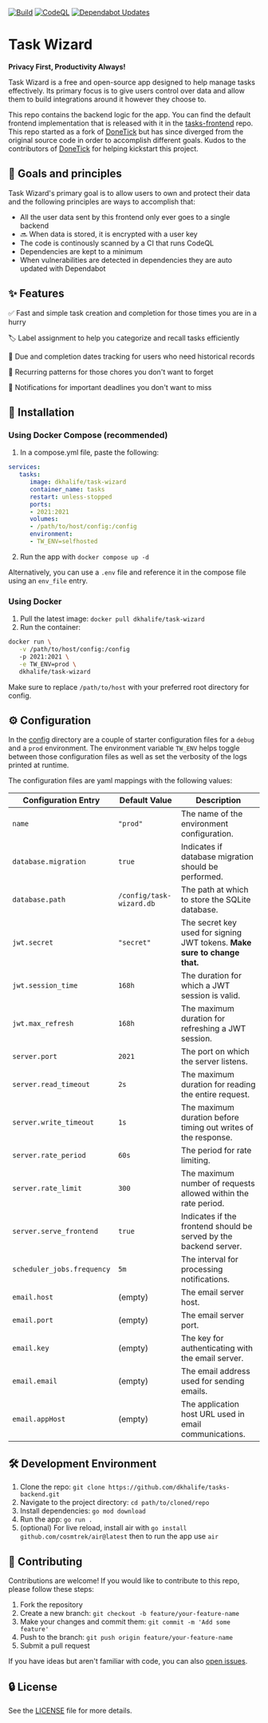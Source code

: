 [![Build](https://github.com/dkhalife/tasks-backend/actions/workflows/go-build.yml/badge.svg)](https://github.com/dkhalife/tasks-backend/actions/workflows/go-build.yml) [![CodeQL](https://github.com/dkhalife/tasks-backend/actions/workflows/github-code-scanning/codeql/badge.svg)](https://github.com/dkhalife/tasks-backend/actions/workflows/github-code-scanning/codeql) [![Dependabot Updates](https://github.com/dkhalife/tasks-backend/actions/workflows/dependabot/dependabot-updates/badge.svg)](https://github.com/dkhalife/tasks-backend/actions/workflows/dependabot/dependabot-updates)

# Task Wizard

**Privacy First, Productivity Always!**

Task Wizard is a free and open-source app designed to help manage tasks effectively. Its primary focus is to give users control over data and allow them to build integrations around it however they choose to.

This repo contains the backend logic for the app. You can find the default frontend implementation that is released with it in the [tasks-frontend](https://github.com/dkhalife/tasks-frontend) repo. This repo started as a fork of [DoneTick](https://github.com/donetick/donetick) but has since diverged from the original source code in order to accomplish different goals. Kudos to the contributors of [DoneTick](https://github.com/donetick/donetick) for helping kickstart this project.

## 🎯 Goals and principles

Task Wizard's primary goal is to allow users to own and protect their data and the following principles are ways to accomplish that:

* All the user data sent by this frontend only ever goes to a single backend
* 🔜 When data is stored, it is encrypted with a user key
* The code is continously scanned by a CI that runs CodeQL
* Dependencies are kept to a minimum
* When vulnerabilities are detected in dependencies they are auto updated with Dependabot

## ✨ Features

✅ Fast and simple task creation and completion for those times you are in a hurry

🏷️ Label assignment to help you categorize and recall tasks efficiently

📅 Due and completion dates tracking for users who need historical records

🔁 Recurring patterns for those chores you don't want to forget

📧 Notifications for important deadlines you don't want to miss

## 🚀 Installation

### Using Docker Compose (recommended)

1. In a compose.yml file, paste the following:

```yaml
services:
   tasks:
      image: dkhalife/task-wizard
      container_name: tasks
      restart: unless-stopped
      ports:
      - 2021:2021
      volumes:
      - /path/to/host/config:/config
      environment:
      - TW_ENV=selfhosted
```

2. Run the app with `docker compose up -d` 

Alternatively, you can use a `.env` file and reference it in the compose file using an `env_file` entry.

### Using Docker

1. Pull the latest image: `docker pull dkhalife/task-wizard`
1. Run the container:

```bash
docker run \
   -v /path/to/host/config:/config
   -p 2021:2021 \
   -e TW_ENV=prod \
   dkhalife/task-wizard
```

Make sure to replace `/path/to/host` with your preferred root directory for config.

## ⚙️ Configuration

In the [config](./config/) directory are a couple of starter configuration files for a `debug` and a `prod` environment. The environment variable `TW_ENV` helps toggle between those configuration files as well as set the verbosity of the logs printed at runtime.

The configuration files are yaml mappings with the following values:

| Configuration Entry          | Default Value                                       | Description                                                                 |
|------------------------------|-----------------------------------------------------|-----------------------------------------------------------------------------|
| `name`                       | `"prod"`                                            | The name of the environment configuration.                                  |
| `database.migration`         | `true`                                              | Indicates if database migration should be performed.                        |
| `database.path`              | `/config/task-wizard.db`                            | The path at which to store the SQLite database.                             |
| `jwt.secret`                 | `"secret"`                                          | The secret key used for signing JWT tokens. **Make sure to change that.**   |
| `jwt.session_time`           | `168h`                                              | The duration for which a JWT session is valid.                              |
| `jwt.max_refresh`            | `168h`                                              | The maximum duration for refreshing a JWT session.                          |
| `server.port`                | `2021`                                              | The port on which the server listens.                                       |
| `server.read_timeout`        | `2s`                                                | The maximum duration for reading the entire request.                        |
| `server.write_timeout`       | `1s`                                                | The maximum duration before timing out writes of the response.              |
| `server.rate_period`         | `60s`                                               | The period for rate limiting.                                               |
| `server.rate_limit`          | `300`                                               | The maximum number of requests allowed within the rate period.              |
| `server.serve_frontend`      | `true`                                              | Indicates if the frontend should be served by the backend server.           |
| `scheduler_jobs.frequency`   | `5m`                                                | The interval for processing notifications.                                  |
| `email.host`                 | (empty)                                             | The email server host.                                                      |
| `email.port`                 | (empty)                                             | The email server port.                                                      |
| `email.key`                  | (empty)                                             | The key for authenticating with the email server.                           |
| `email.email`                | (empty)                                             | The email address used for sending emails.                                  |
| `email.appHost`              | (empty)                                             | The application host URL used in email communications.                      |

## 🛠️ Development Environment

1. Clone the repo: `git clone https://github.com/dkhalife/tasks-backend.git`
1. Navigate to the project directory: `cd path/to/cloned/repo`
1. Install dependencies: `go mod download`
1. Run the app: `go run .`
1. (optional) For live reload, install air with
`go install github.com/cosmtrek/air@latest` then to run the app use `air`

## 🤝 Contributing

Contributions are welcome! If you would like to contribute to this repo, please follow these steps:

1. Fork the repository
1. Create a new branch: `git checkout -b feature/your-feature-name`
1. Make your changes and commit them: `git commit -m 'Add some feature'`
1. Push to the branch: `git push origin feature/your-feature-name`
1. Submit a pull request

If you have ideas but aren't familiar with code, you can also [open issues](https://github.com/dkhalife/tasks-backend/issues).

## 🔒 License

See the [LICENSE](LICENSE) file for more details.
